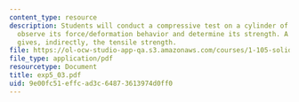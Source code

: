 ```yaml
---
content_type: resource
description: Students will conduct a compressive test on a cylinder of concrete to
  observe its force/deformation behavior and determine its strength. A second test
  gives, indirectly, the tensile strength.
file: https://ol-ocw-studio-app-qa.s3.amazonaws.com/courses/1-105-solid-mechanics-laboratory-fall-2003/9e00fc51effcad3c64873613974d0ff0_exp5_03.pdf
file_type: application/pdf
resourcetype: Document
title: exp5_03.pdf
uid: 9e00fc51-effc-ad3c-6487-3613974d0ff0
---
```

